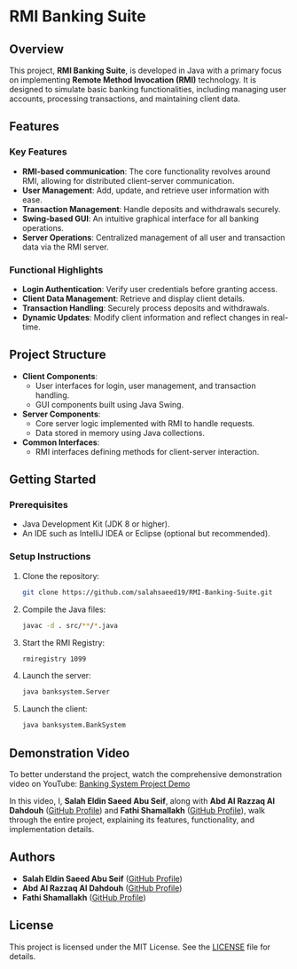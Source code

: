 # RMI Banking Suite

## Overview
This project, **RMI Banking Suite**, is developed in Java with a primary focus on implementing **Remote Method Invocation (RMI)** technology. It is designed to simulate basic banking functionalities, including managing user accounts, processing transactions, and maintaining client data.

## Features

### **Key Features**
- **RMI-based communication**: The core functionality revolves around RMI, allowing for distributed client-server communication.
- **User Management**: Add, update, and retrieve user information with ease.
- **Transaction Management**: Handle deposits and withdrawals securely.
- **Swing-based GUI**: An intuitive graphical interface for all banking operations.
- **Server Operations**: Centralized management of all user and transaction data via the RMI server.

### **Functional Highlights**
- **Login Authentication**: Verify user credentials before granting access.
- **Client Data Management**: Retrieve and display client details.
- **Transaction Handling**: Securely process deposits and withdrawals.
- **Dynamic Updates**: Modify client information and reflect changes in real-time.

## Project Structure
- **Client Components**:
  - User interfaces for login, user management, and transaction handling.
  - GUI components built using Java Swing.
- **Server Components**:
  - Core server logic implemented with RMI to handle requests.
  - Data stored in memory using Java collections.
- **Common Interfaces**:
  - RMI interfaces defining methods for client-server interaction.

## Getting Started

### **Prerequisites**
- Java Development Kit (JDK 8 or higher).
- An IDE such as IntelliJ IDEA or Eclipse (optional but recommended).

### **Setup Instructions**
1. Clone the repository:
   ```bash
   git clone https://github.com/salahsaeed19/RMI-Banking-Suite.git
   ```
2. Compile the Java files:
   ```bash
   javac -d . src/**/*.java
   ```
3. Start the RMI Registry:
   ```bash
   rmiregistry 1099
   ```
4. Launch the server:
   ```bash
   java banksystem.Server
   ```
5. Launch the client:
   ```bash
   java banksystem.BankSystem
   ```

## Demonstration Video
To better understand the project, watch the comprehensive demonstration video on YouTube:
[Banking System Project Demo](https://youtu.be/JRZuo6A6Q74?si=JAVXagwpsBsqBXSI)

In this video, I, **Salah Eldin Saeed Abu Seif**, along with **Abd Al Razzaq Al Dahdouh** ([GitHub Profile](https://github.com/abood-2020)) and **Fathi Shamallakh** ([GitHub Profile](https://github.com/Fathi-Shamallakh)), walk through the entire project, explaining its features, functionality, and implementation details.


## Authors
- **Salah Eldin Saeed Abu Seif** ([GitHub Profile](https://github.com/salahsaeed19))
- **Abd Al Razzaq Al Dahdouh** ([GitHub Profile](https://github.com/abood-2020))
- **Fathi Shamallakh** ([GitHub Profile](https://github.com/Fathi-Shamallakh))


## License
This project is licensed under the MIT License. See the [LICENSE](LICENSE) file for details.
